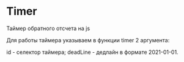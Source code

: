 # Timer
Таймер обратного отсчета на js

Для работы таймера указываем в функции timer 2 аргумента:

id - селектор таймера;
deadLine - дедлайн в формате 2021-01-01.
